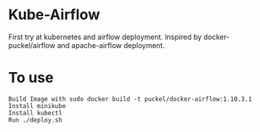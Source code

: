# Kube-Airflow
First try at kubernetes and airflow deployment. Inspired by docker-puckel/airflow and apache-airflow deployment.
  
# To use
```Build Image with sudo docker build -t puckel/docker-airflow:1.10.3.1```  
```Install minikube```  
```Install kubectl```  
```Run ./deploy.sh```
